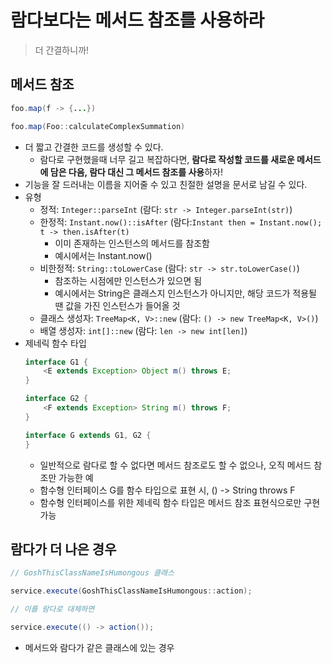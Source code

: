 # 람다보다는 메서드 참조를 사용하라
> 더 간결하니까!

## 메서드 참조
```java
foo.map(f -> {...})

foo.map(Foo::calculateComplexSummation)
```
- 더 짧고 간결한 코드를 생성할 수 있다.
    * 람다로 구현했을때 너무 길고 복잡하다면, **람다로 작성할 코드를 새로운 메서드에 담은 다음, 람다 대신 그 메서드 참조를 사용**하자!
- 기능을 잘 드러내는 이름을 지어줄 수 있고 친절한 설명을 문서로 남길 수 있다.
- 유형
    * 정적: `Integer::parseInt` (람다: `str -> Integer.parseInt(str)`)
    * 한정적: `Instant.now()::isAfter` (람다:`Instant then = Instant.now(); t -> then.isAfter(t)`
        + 이미 존재하는 인스턴스의 메서드를 참조함
        + 예시에서는 Instant.now()
    * 비한정적: `String::toLowerCase` (람다: `str -> str.toLowerCase()`)
        + 참조하는 시점에만 인스턴스가 있으면 됨
        + 예시에서는 String은 클래스지 인스턴스가 아니지만, 해당 코드가 적용될 땐 값을 가진 인스턴스가 들어올 것
    * 클래스 생성자: `TreeMap<K, V>::new` (람다: `() -> new TreeMap<K, V>()`)
    * 배열 생성자: `int[]::new` (람다: `len -> new int[len]`)
- 제네릭 함수 타입
    ```java
    interface G1 {
        <E extends Exception> Object m() throws E;
    }

    interface G2 {
        <F extends Exception> String m() throws F;
    }

    interface G extends G1, G2 {
    }
    ``` 
    * 일반적으로 람다로 할 수 없다면 메서드 참조로도 할 수 없으나, 오직 메서드 참조만 가능한 예
    * 함수형 인터페이스 G를 함수 타입으로 표현 시, <F extends Exception> () -> String throws F
    * 함수형 인터페이스를 위한 제네릭 함수 타입은 메서드 참조 표현식으로만 구현 가능


## 람다가 더 나은 경우
```java
// GoshThisClassNameIsHumongous 클래스

service.execute(GoshThisClassNameIsHumongous::action);

// 이를 람다로 대체하면

service.execute(() -> action());
```
- 메서드와 람다가 같은 클래스에 있는 경우